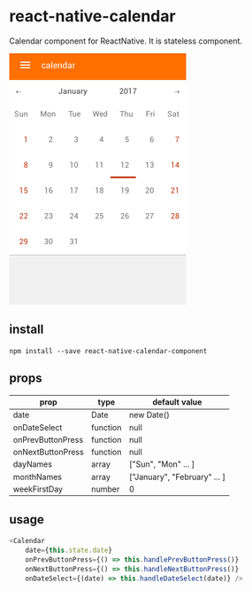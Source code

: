 # react-native-calendar
Calendar component for ReactNative. It is stateless component.

![example](calendar.png)

## install 
```
npm install --save react-native-calendar-component
```

## props
|  prop              | type     | default value                |
|--------------------|----------|------------------------------|
| date               | Date     | new Date()                   |
| onDateSelect       | function | null                         |
| onPrevButtonPress  | function | null                         |
| onNextButtonPress  | function | null                         |
| dayNames           | array    | ["Sun", "Mon" ... ]          |
| monthNames         | array    | ["January", "February" ... ] |
| weekFirstDay       | number   | 0                            |

## usage
```javascript
<Calendar
    date={this.state.date}
    onPrevButtonPress={() => this.handlePrevButtonPress()}
    onNextButtonPress={() => this.handleNextButtonPress()}
    onDateSelect={(date) => this.handleDateSelect(date)} />
```
